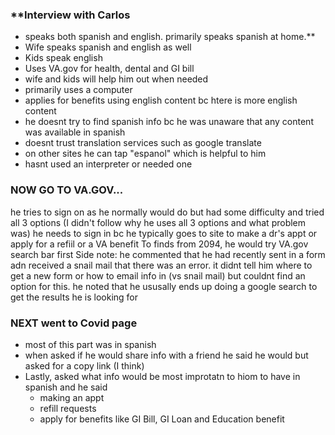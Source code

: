### **Interview with Carlos 
- speaks both spanish and english. primarily speaks spanish at home.**
- Wife speaks spanish and english as well
- Kids speak english
- Uses VA.gov for health, dental and GI bill
- wife and kids will help him out when needed
- primarily uses a computer
- applies for benefits using english content bc htere is more english content
- he doesnt try to find spanish info bc he was unaware that any content was available in spanish
- doesnt trust translation services such as google translate
- on other sites he can tap "espanol" which is helpful to him
- hasnt used an interpreter or needed one
### **NOW GO TO VA.GOV...**
he tries to sign on as he normally would do but had some difficulty and tried all 3 options (I didn't follow why he uses all 3 options and what problem was)
he needs to sign in bc he typically goes to site to make a dr's appt or apply for a refiil or a VA benefit
To finds from 2094, he would try VA.gov search bar first
Side note: he commented that he had recently sent in a form adn received a snail mail that there was an error. it didnt tell him where to get a new form or how to email info in (vs snail mail) but couldnt find an option for this.
he noted that he ususally ends up doing a google search to get the results he is looking for
### **NEXT went to Covid page**
- most of this part was in spanish
- when asked if he would share info with a friend he said he would but asked for a copy link (I think)
- Lastly, asked what info would be most improtatn to hiom to have in spanish and he said
  - making an appt
  - refill requests
  - apply for benefits like GI Bill, GI Loan and Education benefit
